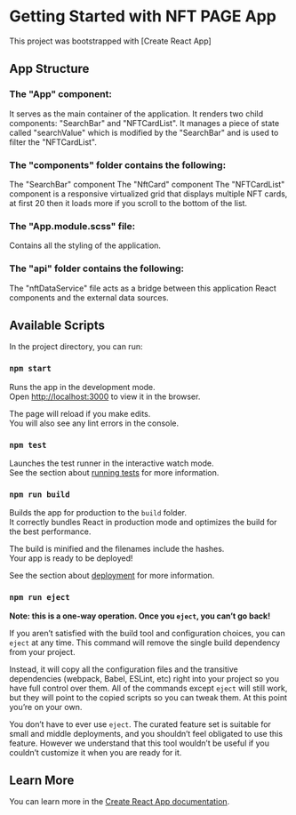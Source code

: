 # Getting Started with NFT PAGE App

This project was bootstrapped with [Create React App]

## App Structure

### The "App" component:

It serves as the main container of the application.
It renders two child components: "SearchBar" and "NFTCardList".
It manages a piece of state called "searchValue" which is modified by the "SearchBar" and is used to filter the "NFTCardList".

### The "components" folder contains the following:

The "SearchBar" component
The "NftCard" component
The "NFTCardList" component is a responsive virtualized grid that displays multiple NFT cards, at first 20 then it loads more if you scroll to the bottom of the list.

### The "App.module.scss" file:

Contains all the styling of the application.

### The "api" folder contains the following:

The "nftDataService" file acts as a bridge between this application React components and the external data sources.

## Available Scripts

In the project directory, you can run:

### `npm start`

Runs the app in the development mode.\
Open [http://localhost:3000](http://localhost:3000) to view it in the browser.

The page will reload if you make edits.\
You will also see any lint errors in the console.

### `npm test`

Launches the test runner in the interactive watch mode.\
See the section about [running tests](https://facebook.github.io/create-react-app/docs/running-tests) for more information.

### `npm run build`

Builds the app for production to the `build` folder.\
It correctly bundles React in production mode and optimizes the build for the best performance.

The build is minified and the filenames include the hashes.\
Your app is ready to be deployed!

See the section about [deployment](https://facebook.github.io/create-react-app/docs/deployment) for more information.

### `npm run eject`

**Note: this is a one-way operation. Once you `eject`, you can’t go back!**

If you aren’t satisfied with the build tool and configuration choices, you can `eject` at any time. This command will remove the single build dependency from your project.

Instead, it will copy all the configuration files and the transitive dependencies (webpack, Babel, ESLint, etc) right into your project so you have full control over them. All of the commands except `eject` will still work, but they will point to the copied scripts so you can tweak them. At this point you’re on your own.

You don’t have to ever use `eject`. The curated feature set is suitable for small and middle deployments, and you shouldn’t feel obligated to use this feature. However we understand that this tool wouldn’t be useful if you couldn’t customize it when you are ready for it.

## Learn More

You can learn more in the [Create React App documentation](https://facebook.github.io/create-react-app/docs/getting-started).
